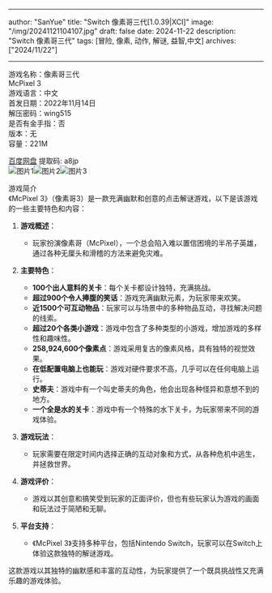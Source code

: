 
---
author: "SanYue"
title: "Switch 像素哥三代[1.0.39|XCI]"
image: "/img/20241121104107.jpg"
draft: false
date: 2024-11-22
description: "Switch 像素哥三代"
tags: [冒险, 像素, 动作, 解谜, 益智,中文]
archives: ["2024/11/22"]

---

游戏名称：像素哥三代   
McPixel 3    
游戏语言：中文  
首发日期：2022年11月14日  
解压密码：wing515  
是否有金手指：否  
版本：无   
容量：221M

[百度网盘](https://pan.baidu.com/s/1Lh7RfUhGEB295yQndseYsg) 提取码: a8jp  
![图片1](/img/4c8b5e.jpg)![图片2](/img/be887a.jpg)![图片3](/img/0be2eb.jpg)  

游戏简介  
《McPixel 3》（像素哥3）是一款充满幽默和创意的点击解谜游戏，以下是该游戏的一些主要特色和内容：

1. **游戏概述**：
   - 玩家扮演像素哥（McPixel），一个总会陷入难以置信困境的半吊子英雄，通过各种无厘头和滑稽的方法来避免灾难。

2. **主要特色**：
   - **100个出人意料的关卡**：每个关卡都设计独特，充满挑战。
   - **超过900个令人捧腹的笑话**：游戏充满幽默元素，为玩家带来欢笑。
   - **近1500个可互动物品**：玩家可以与场景中的多种物品互动，寻找解决问题的线索。
   - **超过20个各类小游戏**：游戏中包含了多种类型的小游戏，增加游戏的多样性和趣味性。
   - **258,924,600个像素点**：游戏采用复古的像素风格，具有独特的视觉效果。
   - **在低配置电脑上也能玩**：游戏对硬件要求不高，几乎可以在任何电脑上运行。
   - **史蒂夫**：游戏中有一个叫史蒂夫的角色，他会出现各种怪异和意想不到的地方。
   - **一个全是水的关卡**：游戏中有一个特殊的水下关卡，为玩家带来不同的游戏体验。

3. **游戏玩法**：
   - 玩家需要在限定时间内选择正确的互动对象和方式，从各种危机中逃生，并拯救世界。

4. **游戏评价**：
   - 游戏以其创意和搞笑受到玩家的正面评价，但也有些玩家认为游戏的画面和玩法过于简陋和无聊。

5. **平台支持**：
   - 《McPixel 3》支持多种平台，包括Nintendo Switch，玩家可以在Switch上体验这款独特的解谜游戏。

这款游戏以其独特的幽默感和丰富的互动性，为玩家提供了一个既具挑战性又充满乐趣的游戏体验。

